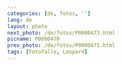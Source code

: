 ```yaml
---
categories: [de, fotos, '']
lang: de
layout: photo
next_photo: /de/fotos/P0000473.html
picname: P0000470
prev_photo: /de/fotos/P0000471.html
tags: [Fotofalle, Leopard]
---
```


